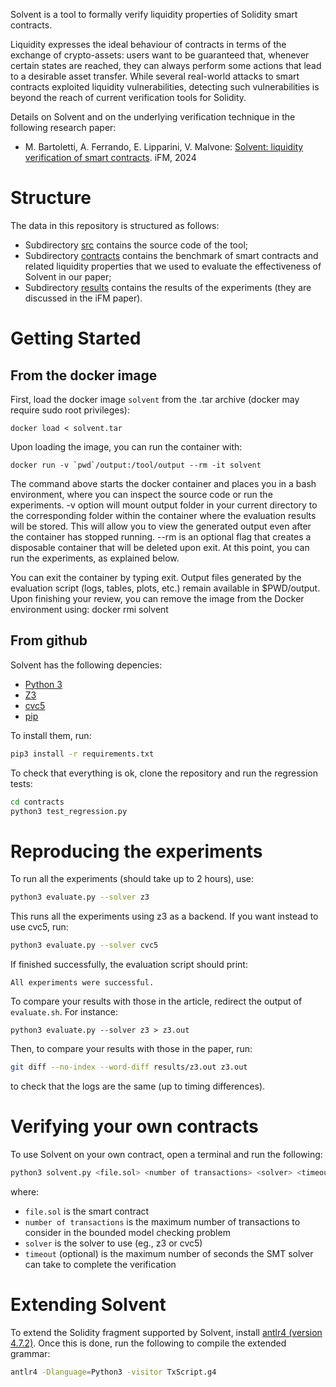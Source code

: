 Solvent is a tool to formally verify liquidity properties of Solidity smart contracts. 

Liquidity expresses the ideal behaviour of contracts in terms of the exchange of crypto-assets: users want to be guaranteed that, whenever certain states are reached, they can always perform some actions that lead to a desirable asset transfer. While several real-world attacks to smart contracts exploited liquidity vulnerabilities, detecting such vulnerabilities is beyond the reach of current verification tools for Solidity. 

Details on Solvent and on the underlying verification technique in the following research paper:
- M. Bartoletti, A. Ferrando, E. Lipparini, V. Malvone: [Solvent: liquidity verification of smart contracts](https://arxiv.org/abs/2404.17864). iFM, 2024 
 
# Structure

The data in this repository is structured as follows:

- Subdirectory  [src](src) contains the source code of the tool;
- Subdirectory  [contracts](contracts) contains the benchmark of smart contracts and related liquidity properties that we used to evaluate the effectiveness of Solvent in our paper;
- Subdirectory  [results](results) contains the results of the experiments (they are discussed in the iFM paper).

# Getting Started 
## From the docker image


First, load the docker image `solvent` from the .tar archive (docker may require sudo root privileges):
```
docker load < solvent.tar
```
Upon loading the image, you can run the container with:
```
docker run -v `pwd`/output:/tool/output --rm -it solvent
```
The command above starts the docker container and places you in a bash environment, where you can inspect the source code or run the experiments. -v option will mount output folder in your current directory to the corresponding folder within the container where the evaluation results will be stored. This will allow you to view the generated output even after the container has stopped running. --rm is an optional flag that creates a disposable container that will be deleted upon exit.
At this point, you can run the experiments, as explained below.

You can exit the container by typing exit. Output files generated by the evaluation script (logs, tables, plots, etc.) remain available in $PWD/output. Upon finishing your review, you can remove the image from the Docker environment using:
docker rmi solvent


## From github

Solvent has the following depencies:
- [Python 3](https://www.python.org/)
- [Z3](https://github.com/Z3Prover/z3)
- [cvc5](https://cvc5.github.io/) 
- [pip](https://pypi.org/project/pip/)

To install them, run:
```bash
pip3 install -r requirements.txt
```

To check that everything is ok, clone the repository and run the regression tests:
```bash
cd contracts
python3 test_regression.py
```

# Reproducing the experiments

To run all the experiments (should take up to 2 hours), use:
```bash
python3 evaluate.py --solver z3 
```
This runs all the experiments using z3 as a backend. If you want instead to use cvc5, run:
```bash
python3 evaluate.py --solver cvc5 
```
If finished successfully, the evaluation script should print:
```
All experiments were successful.
```
To compare your results with those in the article, redirect the output of `evaluate.sh`. For instance:
```
python3 evaluate.py --solver z3 > z3.out
```

Then, to compare your results with those in the paper, run:
```bash
git diff --no-index --word-diff results/z3.out z3.out
```
to check that the logs are the same (up to timing differences).


# Verifying your own contracts

To use Solvent on your own contract, open a terminal and run the following:
```bash
python3 solvent.py <file.sol> <number of transactions> <solver> <timeout>?
```
where:
- `file.sol` is the smart contract
- `number of transactions` is the maximum number of transactions to consider in the bounded model checking problem
- `solver` is the solver to use (eg., z3 or cvc5)
- `timeout` (optional) is the maximum number of seconds the SMT solver can take to complete the verification


# Extending Solvent

To extend the Solidity fragment supported by Solvent, install [antlr4 (version 4.7.2)](https://www.antlr.org/).
Once this is done, run the following to compile the extended grammar:
```bash
antlr4 -Dlanguage=Python3 -visitor TxScript.g4 
```

